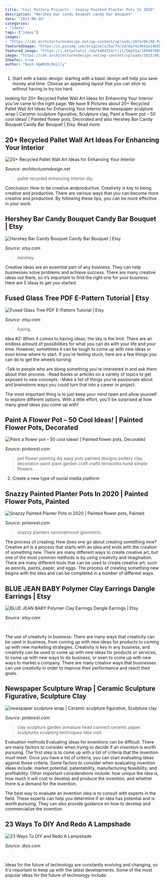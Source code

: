 ```yaml
---
title: "Coil Pottery Projects - Snazzy Painted Planter Pots In 2020"
description: "Hershey bar candy bouquet candy bar bouquet"
date: "2023-06-10"
categories:
- "ideas"
tags: ["ideas"]
images:
- "https://cdn.architecturendesign.net/wp-content/uploads/2015/06/AD-Pallet-Wall-Art-3.jpg"
featuredImage: "https://i.pinimg.com/originals/ba/74/2d/ba742d641e1405b6452709f3b66df2d3.jpg"
featured_image: "https://i.etsystatic.com/5464224/r/il/56a51a/1950070601/il_794xN.1950070601_j534.jpg"
image: "https://cdn.architecturendesign.net/wp-content/uploads/2015/06/AD-Pallet-Wall-Art-3.jpg"
ShowToc: true
author: "Nash O&#039;Reilly"
---
```



1. Start with a basic design: starting with a basic design will help you save money and time. Choose an appealing layout that you can stick to without having to try too hard.

	

		
looking for 20+ Recycled Pallet Wall Art Ideas for Enhancing Your Interior you've came to the right page. We have 8 Pictures about 20+ Recycled Pallet Wall Art Ideas for Enhancing Your Interior like newspaper sculpture wrap | Ceramic sculpture figurative, Sculpture clay, Paint a flower pot – 50 cool ideas! | Painted flower pots, Decorated and also Hershey Bar Candy Bouquet Candy Bar Bouquet | Etsy. Read more:
		
    
## 20+ Recycled Pallet Wall Art Ideas For Enhancing Your Interior

<img loading=lazy src="https://cdn.architecturendesign.net/wp-content/uploads/2015/06/AD-Pallet-Wall-Art-3.jpg" onerror="this.onerror=null;this.src='https://tse2.mm.bing.net/th?id=OIP.aqv6cNnEDFre0O4e9gOsKwHaMZ&amp;pid=15.1';" alt="20+ Recycled Pallet Wall Art Ideas for Enhancing Your Interior">

_Source: architecturendesign.net_

>pallet recycled enhancing interior diy. 

	

Conclusion: How to be creative andproductive.
Creativity is key to being creative and productive. There are various ways that you can become more creative and productive. By following these tips, you can be more effective in your work.

    
## Hershey Bar Candy Bouquet Candy Bar Bouquet | Etsy

<img loading=lazy src="https://i.etsystatic.com/5464224/r/il/56a51a/1950070601/il_794xN.1950070601_j534.jpg" onerror="this.onerror=null;this.src='https://tse1.mm.bing.net/th?id=OIP.nA40nfaXNcJ75QyacLn0ugHaLg&amp;pid=15.1';" alt="Hershey Bar Candy Bouquet Candy Bar Bouquet | Etsy">

_Source: etsy.com_

>hershey. 

	

Creative ideas are an essential part of any business. They can help businesses solve problems and achieve success. There are many creative ideas out there, so it’s important to find the right one for your business. Here are 5 ideas to get you started.

    
## Fused Glass Tree PDF E-Pattern Tutorial | Etsy

<img loading=lazy src="https://i.etsystatic.com/6713134/r/il/c38dd3/701909139/il_794xN.701909139_pebg.jpg" onerror="this.onerror=null;this.src='https://tse3.mm.bing.net/th?id=OIP.9uouWkBMdwfNA6sz1SjIwAHaNG&amp;pid=15.1';" alt="Fused Glass Tree PDF E-Pattern Tutorial | Etsy">

_Source: etsy.com_

>fusing. 

	

Idea #2:
When it comes to having ideas, the sky is the limit. There are an endless amount of possibilities for what you can do with your life and your time. However, sometimes it can be tough to come up with new ideas or even know where to start.
If you're feeling stuck, here are a few things you can do to get the wheels turning:

-Talk to people who are doing something you're interested in and ask them about their process.
-Read books or articles on a variety of topics to get exposed to new concepts.
-Make a list of things you're passionate about and brainstorm ways you could turn that into a career or project.

The most important thing is to just keep your mind open and allow yourself to explore different options. With a little effort, you'll be surprised at how many great ideas you come up with!

    
## Paint A Flower Pot – 50 Cool Ideas! | Painted Flower Pots, Decorated

<img loading=lazy src="https://i.pinimg.com/736x/f1/0c/11/f10c11fec7de9d3cdb385c09e6bb360b--painted-pots-terracotta-painted-flower-pot-ideas.jpg" onerror="this.onerror=null;this.src='https://tse3.mm.bing.net/th?id=OIP.eH6lWtV_ni9qnq0cLQsLHwHaJ4&amp;pid=15.1';" alt="Paint a flower pot – 50 cool ideas! | Painted flower pots, Decorated">

_Source: pinterest.com_

>pot flower painting diy easy pots painted designs pottery clay decoration paint plant garden craft crafts terracotta hand simple flowers. 

	

2. Create a new type of social media platform

    
## Snazzy Painted Planter Pots In 2020 | Painted Flower Pots, Painted

<img loading=lazy src="https://i.pinimg.com/originals/ba/74/2d/ba742d641e1405b6452709f3b66df2d3.jpg" onerror="this.onerror=null;this.src='https://tse3.mm.bing.net/th?id=OIP.XxSrGbvBKd6DzgmBJ_hw0AHaJ6&amp;pid=15.1';" alt="Snazzy Painted Planter Pots in 2020 | Painted flower pots, Painted">

_Source: pinterest.com_

>snazzy planters rainonatinroof geometric. 

	

The process of creating: How does one go about creating something new?
Creative art is a process that starts with an idea and ends with the creation of something new. There are many different ways to create creative art, but one of the most common methods is by using creativity and imagination. There are many different tools that can be used to create creative art, such as pencils, paints, paper, and eggs. The process of creating something new begins with the idea and can be completed in a number of different ways.

    
## BLUE JEAN BABY Polymer Clay Earrings Dangle Earrings | Etsy

<img loading=lazy src="https://i.etsystatic.com/22261692/r/il/c300a6/2642998371/il_fullxfull.2642998371_b2on.jpg" onerror="this.onerror=null;this.src='https://tse1.mm.bing.net/th?id=OIP.LJ40EYbsHmQO1P2MSG6ENgHaJ4&amp;pid=15.1';" alt="BLUE JEAN BABY Polymer Clay Earrings Dangle Earrings | Etsy">

_Source: etsy.com_

>. 

	

The use of creativity in business: There are many ways that creativity can be used in business, from coming up with new ideas for products to coming up with new marketing strategies.
Creativity is key in any business, and creativity can be used to come up with new ideas for products or services, to come up with new ways to do business, or even to come up with new ways to market a company. There are many creative ways that businesses can use creativity in order to improve their performance and reach their goals.

    
## Newspaper Sculpture Wrap | Ceramic Sculpture Figurative, Sculpture Clay

<img loading=lazy src="https://i.pinimg.com/736x/ee/22/3d/ee223d0906c6db068339354000ed4c20--sculpture-clay-armature.jpg" onerror="this.onerror=null;this.src='https://tse4.mm.bing.net/th?id=OIP.TlM_v0PoF6vMbOWawOIOrwHaNC&amp;pid=15.1';" alt="newspaper sculpture wrap | Ceramic sculpture figurative, Sculpture clay">

_Source: pinterest.com_

>clay sculpture garden armature head connect ceramic paper sculptures sculpting techniques idea visit. 

	

Evaluation methods
Evaluating ideas for inventions can be difficult. There are many factors to consider when trying to decide if an invention is worth pursuing. The first step is to come up with a list of criteria that the invention must meet. Once you have a list of criteria, you can start evaluating ideas against those criteria.
Some factors to consider when evaluating invention ideas include: market potential, patentability, manufacturing feasibility, and profitability. Other important considerations include: how unique the idea is, how much it will cost to develop and produce the invention, and whether there is a demand for the invention.

The best way to evaluate an invention idea is to consult with experts in the field. These experts can help you determine if an idea has potential and is worth pursuing. They can also provide guidance on how to develop and commercialize the invention.

    
## 23 Ways To DIY And Redo A Lampshade

<img loading=lazy src="https://cdn.diys.com/wp-content/uploads/2015/09/Pottery-Barn-Lampshade-DIY.jpg" onerror="this.onerror=null;this.src='https://tse3.mm.bing.net/th?id=OIP.kh_88MF-U3eQeZCJT8Nv3gHaK_&amp;pid=15.1';" alt="23 Ways To DIY and Redo A Lampshade">

_Source: diys.com_

>. 

	

Ideas for the future of technology are constantly evolving and changing, so it's important to keep up with the latest developments. Some of the most popular ideas for the future of technology include: 

